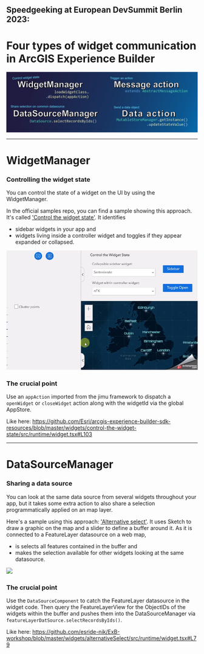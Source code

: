 ## Speedgeeking at European DevSummit Berlin 2023: 
# Four types of widget communication in ArcGIS Experience Builder

![](./assets/4types.png)


---
# WidgetManager
### Controlling the widget state

You can control the state of a widget on the UI by using the WidgetManager. 

In the official samples repo, you can find a sample showing this approach. It's called ['Control the widget state'](https://github.com/Esri/arcgis-experience-builder-sdk-resources/tree/master/widgets/control-the-widget-state). It identifies 
* sidebar widgets in your app and 
* widgets living inside a controller widget
and toggles if they appear expanded or collapsed.

![](./assets/control-widget-state.gif)

### The crucial point

Use an ``appAction`` imported from the jimu framework to dispatch a ``openWidget`` or ``closeWidget`` action along with the widgetId via the global AppStore.

Like here: 
https://github.com/Esri/arcgis-experience-builder-sdk-resources/blob/master/widgets/control-the-widget-state/src/runtime/widget.tsx#L103


---
# DataSourceManager
### Sharing a data source

You can look at the same data source from several widgets throughout your app, but it takes some extra action to also share a selection programmatically applied on an map layer.

Here's a sample using this approach: ['Alternative select'](https://github.com/esride-nik/ExB-workshop/tree/master/widgets/alternativeSelect). It uses Sketch to draw a graphic on the map and a slider to define a buffer around it. As it is connected to a FeatureLayer datasource on a web map,
* is selects all features contained in the buffer and
* makes the selection available for other widgets looking at the same datasource.

![](./assets/DataSourceManager.gif)

### The crucial point

Use the ``DataSourceComponent`` to catch the FeatureLayer datasource in the widget code. Then query the FeatureLayerView for the ObjectIDs of the widgets within the buffer and pushes them into the DataSourceManager via ``featureLayerDatSource.selectRecordsByIds()``.

Like here:
https://github.com/esride-nik/ExB-workshop/blob/master/widgets/alternativeSelect/src/runtime/widget.tsx#L79